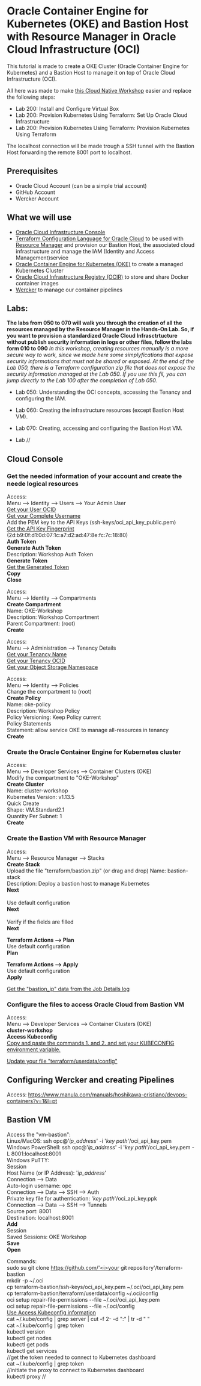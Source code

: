 # Oracle Container Engine for Kubernetes (OKE) and Bastion Host with Resource Manager in Oracle Cloud Infrastructure (OCI)

This tutorial is made to create a OKE Cluster (Oracle Container Engine for Kubernetes) and a Bastion Host to manage it on top of Oracle Cloud Infrastructure (OCI).

All here was made to make [this Cloud Native Workshop](https://oracle.github.io/learning-library/workshops/container-native-development/?version=Virtual+Box&page=LabGuide100.md) easier and replace the following steps:
* Lab 200: Install and Configure Virtual Box
* Lab 200: Provision Kubernetes Using Terraform: Set Up Oracle Cloud Infrastructure
* Lab 200: Provision Kubernetes Using Terraform: Provision Kubernetes Using Terraform

The localhost connection will be made trough a SSH tunnel with the Bastion Host forwarding the remote 8001 port to localhost.

## Prerequisites
* Oracle Cloud Account (can be a simple trial account)
* GitHub Account
* Wercker Account

## What we will use
* [Oracle Cloud Infrastructure Console](https://console.us-ashburn-1.oraclecloud.com/)
* [Terraform Configuration Language for Oracle Cloud](https://www.terraform.io/docs/providers/oci/index.html) to be used with [Resource Manager](https://docs.cloud.oracle.com/iaas/Content/ResourceManager/Concepts/resourcemanager.htm) and provision our Bastion Host, the associated cloud infrastructure and manage the IAM (Identity and Access Management)service
* [Oracle Container Engine for Kubernetes (OKE)](https://docs.cloud.oracle.com/iaas/Content/ContEng/Concepts/contengoverview.htm) to create a managed Kubernetes Cluster
* [Oracle Cloud Infrastructure Registry (OCIR)](https://docs.cloud.oracle.com/iaas/Content/Registry/Concepts/registryoverview.htm) to store and share Docker container images
* [Wercker](https://app.wercker.com/) to manage our container pipelines


## Labs:
**The labs from 050 to 070 will walk you through the creation of all the resources managed by the Resource Manager in the Hands-On Lab. So, if you want to provision a standardized Oracle Cloud Infrasctrtucture without publish security information in logs or other files, follow the labs form 010 to 090**
*In this workshop, creating resources manually is a more secure way to work, since we made here some simplyfications that expose security informations that must not be shared or exposed. At the end of the Lab 050, there is a Terraform configuration zip file that does not expose the security information managed at the Lab 050. If you use this fil, you can jump directly to the Lab 100 after the completion of Lab 050.*

* Lab 050: Understanding the OCI concepts, accessing the Tenancy and configuring the IAM.
* Lab 060: Creating the infrastructure resources (except Bastion Host VM).
* Lab 070: Creating, accessing and configuring the Bastion Host VM.

* Lab
//
<h2>Cloud Console</h2>

<h3>Get the needed information of your account and create the neede logical resources</h3>

Access:<br>
Menu --> Identity --> Users --> Your Admin User<br>
<u>Get your User OCID</u><br>
<u>Get your Complete Username</u><br>
Add the PEM key to the API Keys (ssh-keys/oci_api_key_public.pem)<br>
<u>Get the API Key Fingerprint</u> (2d:b9:0f:d1:0d:07:1c:a7:d2:ad:47:8e:fc:7c:18:80)<br>
<b>Auth Token</b><br>
<b>Generate Auth Token</b><br>
    Description: Workshop Auth Token<br>
    <b>Generate Token</b><br>
        <u>Get the Generated Token</u><br>
        <b>Copy</b><br>
        <b>Close</b>

Access:<br>
Menu --> Identity --> Compartments<br>
<b>Create Compartment</b><br>
	Name: OKE-Workshop<br>
	Description: Workshop Compartment<br>
	Parent Compartment: (root)<br>
    <b>Create</b>

Access:<br>
Menu --> Administration --> Tenancy Details<br>
<u>Get your Tenancy Name</u><br>
<u>Get your Tenancy OCID</u><br>
<u>Get your Object Storage Namespace</u>

Access:<br>
Menu --> Identity --> Policies<br>
Change the compartment to (root)<br>
<b>Create Policy</b><br>
	Name: oke-policy<br>
	Description: Workshop Policy<br>
	Policy Versioning: Keep Policy current<br>
	Policy Statements<br>
		Statement: allow service OKE to manage all-resources in tenancy<br>
    <b>Create</b>


<h3>Create the Oracle Container Engine for Kubernetes cluster</h3>

Access:<br>
Menu --> Developer Services --> Container Clusters (OKE)<br>
Modify the compartment to "OKE-Workshop"<br>
<b>Create Cluster</b><br>
	Name: cluster-workshop<br>
	Kubernetes Version: v1.13.5<br>
	Quick Create<br>
	Shape: VM.Standard2.1<br>
	Quantity Per Subnet: 1<br>
    <b>Create</b>


<h3>Create the Bastion VM with Resource Manager</h3>

Access:<br>
Menu --> Resource Manager --> Stacks<br>
<b>Create Stack</b><br>
Upload the file "terraform/bastion.zip" (or drag and drop)
	Name: bastion-stack<br>
	Description: Deploy a bastion host to manage Kubernetes<br>
	<b>Next</b><br><br>	
    Use default configuration<br>
	<b>Next</b><br><br>	
    Verify if the fields are filled<br>
    <b>Next</b>
 
<b>Terraform Actions --> Plan</b><br>
	Use default configuration<br>
    <b>Plan</b>

<b>Terraform Actions --> Apply</b><br>
	Use default configuration<br>
    <b>Apply</b>

<u>Get the "bastion_ip" data from the Job Details log</u>


<h3>Configure the files to access Oracle Cloud from Bastion VM</h3>

Access:<br>
	Menu --> Developer Services --> Container Clusters (OKE)<br>
	<b>cluster-workshop</b><br>
	<b>Access Kubeconfig</b><br>
	<u>Copy and paste the commands 1. and 2. and set your KUBECONFIG environment variable.</u>

<u>Update your file "terraform/userdata/config"</u>


<h2>Configuring Wercker and creating Pipelines</h2>

Access: https://www.manula.com/manuals/hoshikawa-cristiano/devops-containers?v=1&l=pt


<h2>Bastion VM</h2>

Access the "vm-bastion":<br>
	Linux/MacOS: ssh opc@'<i>ip_address</i>' -i '<i>key path</i>'/oci_api_key.pem<br>
	Windows PowerShell: ssh opc@'<i>ip_address</i>' -i '<i>key path</i>'/oci_api_key.pem -L 8001:localhost:8001<br>
	Windows PuTTY:<br>
		Session<br>
			Host Name (or IP Address): '<i>ip_address</i>'<br>
		Connection --> Data<br>
			Auto-login username: opc<br>
		Connection --> Data --> SSH --> Auth<br>
			Private key file for authentication: '<i>key path</i>'/oci_api_key.ppk<br>
		Connection --> Data --> SSH --> Tunnels<br>
			Source port: 8001<br>
			Destination: localhost:8001<br>
            <b>Add</b><br>
		Session<br>
			Saved Sessions: OKE Workshop<br>
            <b>Save</b><br>
            <b>Open</b><br>

Commands:<br>
	sudo su
	git clone https://github.com/'<i>your git repository</i>'/terraform-bastion<br>
	mkdir -p ~/.oci<br>
	cp terraform-bastion/ssh-keys/oci_api_key.pem ~/.oci/oci_api_key.pem<br>
	cp terraform-bastion/terraform/userdata/config ~/.oci/config<br>
	oci setup repair-file-permissions --file ~/.oci/oci_api_key.pem<br>
	oci setup repair-file-permissions --file ~/.oci/config<br>
	<u>Use Access Kubeconfig information</u><br>
    cat ~/.kube/config | grep server | cut -f 2- -d ":" | tr -d " "<br>
    cat ~/.kube/config | grep token<br>
    kubectl version<br>
	kubectl get nodes<br>
	kubectl get pods<br>
	kubectl get services<br>
	//get the token needed to connect to Kubernetes dashboard<br>
	cat ~/.kube/config | grep token<br>
	//initiate the proxy to connect to Kubernetes dashboard<br>
	kubectl proxy
//
